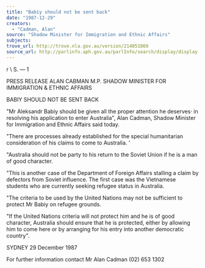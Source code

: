 ```yaml
---
title: "Babiy should not be sent back"
date: "1987-12-29"
creators:
  - "Cadman, Alan"
source: "Shadow Minister for Immigration and Ethnic Affairs"
subjects:
trove_url: http://trove.nla.gov.au/version/214051869
source_url: http://parlinfo.aph.gov.au/parlInfo/search/display/display.w3p;query=Id%3A%22media/pressrel/HPR09024346%22
---
```


 r \ S. — 1

 PRESS RELEASE ALAN CABMAN M.P.   SHADOW MINISTER FOR   IMMIGRATION &  ETHNIC   AFFAIRS

 BABIY SHOULD NOT BE SENT BACK

 "Mr Aleksandr Babiy should be given all the proper attention  he deserves· in resolving his application to enter  Australia", Alan Cadman, Shadow Minister for Immigration and  Ethnic Affairs said today.

 "There are processes already established for the special  humanitarian consideration of his claims to come to  Australia. '

 "Australia should not be party to his return to the  Soviet Union if he is a man of good character.

 "This is another case of the Department of Foreign Affairs  stalling a claim by defectors from Soviet influence. The  first case was the Vietnamese students who are currently  seeking refugee status in Australia.

 "The criteria to be used by the United Nations may not be  sufficient to protect Mr Babiy on refugee grounds.

 "If the United Nations criteria will not protect him and he  is of good character, Australia should ensure that he is  protected, either by allowing him to come here or by  arranging for his entry into another democratic country".

 SYDNEY  29 December 1987

 For further information contact Mr Alan Cadman (02) 653 1302

